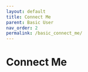 ```yaml
---
layout: default
title: Connect Me
parent: Basic User
nav_order: 2
permalink: /basic_connect_me/
---
```


# Connect Me